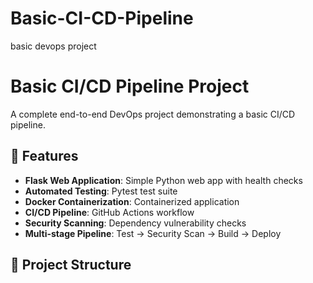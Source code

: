 # Basic-CI-CD-Pipeline
basic devops project
# Basic CI/CD Pipeline Project

A complete end-to-end DevOps project demonstrating a basic CI/CD pipeline.

## 🚀 Features

- **Flask Web Application**: Simple Python web app with health checks
- **Automated Testing**: Pytest test suite
- **Docker Containerization**: Containerized application
- **CI/CD Pipeline**: GitHub Actions workflow
- **Security Scanning**: Dependency vulnerability checks
- **Multi-stage Pipeline**: Test → Security Scan → Build → Deploy

## 📁 Project Structure
